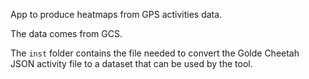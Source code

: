 App to produce heatmaps from GPS activities data.

The data comes from GCS.

The `inst` folder contains the file needed to convert the Golde Cheetah JSON activity file to a dataset that can be used by the tool.
